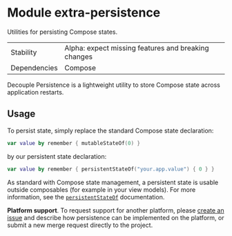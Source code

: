 # Module extra-persistence

Utilities for persisting Compose states.

|              |                                                     |
|--------------|-----------------------------------------------------|
| Stability    | Alpha: expect missing features and breaking changes |
| Dependencies | Compose                                             |

Decouple Persistence is a lightweight utility to store Compose state across application restarts.

## Usage

To persist state, simply replace the standard Compose state declaration:

```kotlin
var value by remember { mutableStateOf(0) }
```

by our persistent state declaration:

```kotlin
var value by remember { persistentStateOf("your.app.value") { 0 } }
```

As standard with Compose state management, a persistent state is usable outside composables (for example in your view models).
For more information, see the [`persistentStateOf`](opensavvy.decouple.persist.persistentStateOf) documentation.

**Platform support**. To request support for another platform, please [create an issue](https://gitlab.com/opensavvy/decouple/-/issues/new) and describe how persistence can be implemented on the platform, or submit a new merge request directly to the project.

